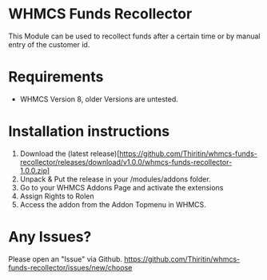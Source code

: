 # WHMCS Funds Recollector
This Module can be used to recollect funds after a certain time or by manual entry of the customer id.

# Requirements
- WHMCS Version 8, older Versions are untested.

# Installation instructions

1. Download the (latest release)[https://github.com/Thiritin/whmcs-funds-recollector/releases/download/v1.0.0/whmcs-funds-recollector-1.0.0.zip]
2. Unpack & Put the release in your /modules/addons folder. 
3. Go to your WHMCS Addons Page and activate the extensions
4. Assign Rights to Rolen
5. Access the addon from the Addon Topmenu in WHMCS.

# Any Issues?
Please open an "Issue" via Github.
https://github.com/Thiritin/whmcs-funds-recollector/issues/new/choose
